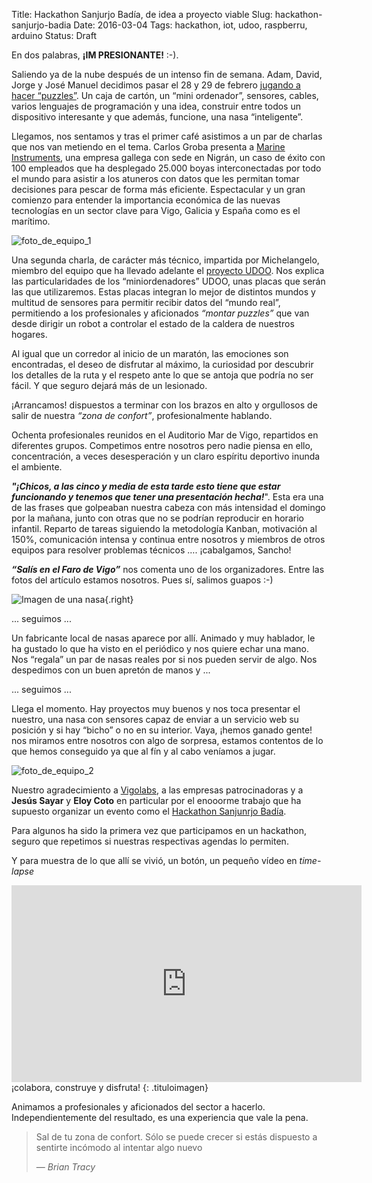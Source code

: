 Title:  Hackathon Sanjurjo Badía, de idea a proyecto viable
Slug: hackathon-sanjurjo-badia
Date: 2016-03-04
Tags:  hackathon, iot, udoo, raspberru, arduino
Status: Draft

<!-- PELICAN_BEGIN_SUMMARY -->
En dos palabras, **¡IM PRESIONANTE!** :-).

Saliendo ya de la nube después de un intenso fin de semana. Adam, David, Jorge y José Manuel decidimos pasar el 28 y 29 de febrero [jugando a hacer “puzzles”](http://hacksb.vigolabs.gal/es/). Un caja de cartón, un “mini ordenador”, sensores, cables, varios lenguajes de programación y una idea, construir entre todos un dispositivo interesante y que además, funcione, una nasa “inteligente”.

Llegamos, nos sentamos y tras el primer café asistimos a un par de charlas que nos van metiendo en el tema. Carlos Groba presenta a [Marine Instruments](http://www.marineinstruments.es/), una empresa gallega con sede en Nigrán, un caso de éxito con 100 empleados que ha desplegado 25.000 boyas interconectadas por todo el mundo para asistir a los atuneros con datos que les permitan tomar decisiones para pescar de forma más eficiente. Espectacular y un gran comienzo para entender la importancia económica de las nuevas tecnologías en un sector clave para Vigo, Galicia y España como es el marítimo.

![foto_de_equipo_1]({filename}/images/hackathon_sanjurjo_badia_empezamos.jpg)

<!-- PELICAN_END_SUMMARY -->

Una segunda charla, de carácter más técnico, impartida por Michelangelo, miembro del equipo que ha llevado adelante el [proyecto UDOO](https://www.kickstarter.com/projects/udoo/udoo-android-linux-arduino-in-a-tiny-single-board). Nos explica las particularidades de los “miniordenadores” UDOO, unas placas que serán las que utilizaremos. Estas placas integran lo mejor de distintos mundos y multitud de sensores para permitir recibir datos del “mundo real”, permitiendo a los profesionales y aficionados *“montar puzzles”* que van desde dirigir un robot a controlar el estado de la caldera de nuestros hogares.

Al igual que un corredor al inicio de un maratón, las emociones son encontradas, el deseo de disfrutar al máximo, la curiosidad por descubrir los detalles de la ruta y el respeto ante lo que se antoja que podría no ser fácil. Y que seguro dejará más de un lesionado.

¡Arrancamos! dispuestos a terminar con los brazos en alto y orgullosos de salir de nuestra *“zona de confort”*, profesionalmente hablando.

Ochenta profesionales reunidos en el Auditorio Mar de Vigo, repartidos en diferentes grupos.  Competimos entre nosotros pero nadie piensa en ello, concentración, a veces desesperación y un claro espíritu deportivo inunda el ambiente.

***"¡Chicos, a las cinco y media de esta tarde esto tiene que estar funcionando y tenemos que tener una presentación hecha!***". Esta era una de las frases que golpeaban nuestra cabeza con más intensidad el domingo por la mañana, junto con otras que no se podrían reproducir en horario infantil. Reparto de tareas siguiendo la metodología Kanban, motivación al 150%, comunicación intensa y continua entre nosotros y miembros de otros equipos para resolver problemas técnicos …. ¡cabalgamos, Sancho!

***“Salís en el Faro de Vigo”*** nos comenta uno de los organizadores. Entre las fotos del artículo estamos nosotros. Pues sí, salimos guapos :-)

![Imagen de una nasa]({filename}/images/hackathon_sanjurjo_badia_nasareal.jpg){.right}

... seguimos ...

Un fabricante local de nasas aparece por allí. Animado y muy hablador, le ha gustado lo que ha visto en el periódico y nos quiere echar una mano. Nos “regala” un par de nasas reales por si nos pueden servir de algo. Nos despedimos con un buen apretón de manos y ...

... seguimos ...

Llega el momento. Hay proyectos muy buenos y nos toca presentar el nuestro, una nasa con sensores capaz de enviar a un servicio web su posición y si hay “bicho” o no en su interior. Vaya, ¡hemos ganado gente! nos miramos entre nosotros con algo de sorpresa, estamos contentos de lo que hemos conseguido ya que  al fín y al cabo veníamos a jugar.

![foto_de_equipo_2]({filename}/images/hackathon_sanjurjo_badia_terminamos.jpg)

Nuestro agradecimiento a [Vigolabs](http://hacksb.vigolabs.gal/), a las empresas patrocinadoras y a **Jesús Sayar** y **Eloy Coto** en particular por el enooorme trabajo que ha supuesto organizar un evento como el [Hackathon Sanjunrjo Badía](http://hacksb.vigolabs.gal/).

Para algunos ha sido la primera vez que participamos en un hackathon, seguro que repetimos si nuestras respectivas agendas lo permiten.  

Y para muestra de lo que allí se vivió, un botón, un pequeño vídeo en *time-lapse*

<iframe width="560" height="315" src="https://www.youtube.com/embed/nUFrseWzso8?rel=0" frameborder="0" allowfullscreen></iframe>
¡colabora, construye y disfruta!
{: .tituloimagen}

Animamos a profesionales y aficionados del sector a hacerlo. Independientemente del resultado, es una experiencia que vale la pena.




> Sal de tu zona de confort. Sólo se puede crecer si estás dispuesto a sentirte incómodo al intentar algo nuevo
>
> — <cite>Brian Tracy</cite>
